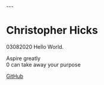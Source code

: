 <link rel="stylesheet" type="text/css" href="style.css">  
---
<script type="text/javascript" src="script.js"></script>

# Christopher Hicks
03082020
Hello World.  

Aspire greatly  
0 can take away your purpose

[GitHub](https://github.com/spudunk)  
